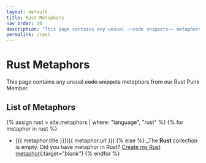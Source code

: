 ```yaml
---
layout: default
title: Rust Metaphors
nav_order: 10
description: "This page contains any unsual ~~code snippets~~ metaphors from our Rust Punk Member."
permalink: /rust
---
```


# Rust Metaphors

This page contains any unsual ~~code snippets~~ metaphors from our Rust Punk Member.

## List of Metaphors
{% assign rust = site.metaphors | where: "language", "rust" %}
{% for metaphor in rust %}
- [{{ metaphor.title }}]({{ metaphor.url }})
{% else %}
  _The **Rust** collection is empty. Did you have metaphor in Rust? [Create my Rust metaphor](https://github.com/StreetCommunityProgrammer/metaphore/issues/new?assignees=&labels=metaphore&template=metaphore_request.yml&title=Add+%5BMETAPHORE+NAME%5D){:target="_blank"}_
{% endfor %}